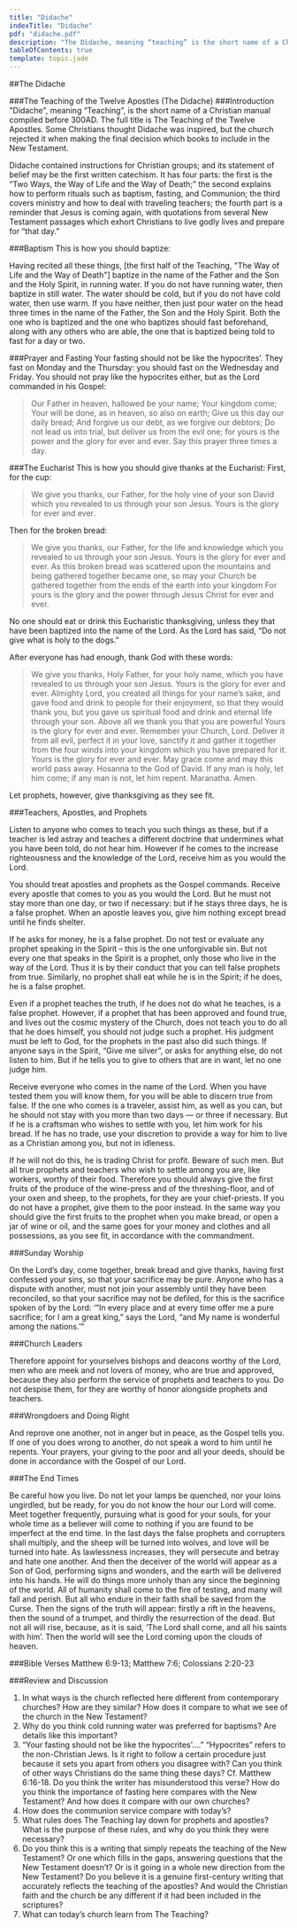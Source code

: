 ```yaml
---
title: "Didache"
indexTitle: "Didache"
pdf: "didache.pdf"
description: "The Didache, meaning “teaching” is the short name of a Christian manual compiled before 300 AD. The full title is The Teaching of the Twelve Apostles."
tableOfContents: true
template: topic.jade
---
```

##The Didache
 
###The Teaching of the Twelve Apostles (The Didache)
###Introduction   
"Didache", meaning “Teaching”, is the short name of a Christian manual compiled before 300AD. The full title is The Teaching of the Twelve Apostles. Some Christians thought Didache was inspired, but the church rejected it when making the final decision which books to include in the New Testament.

Didache contained instructions for Christian groups; and its statement of belief may be the first written catechism. It has four parts: the first is the “Two Ways, the Way of Life and the Way of Death;” the second explains how to perform rituals such as baptism, fasting, and Communion; the third covers ministry and how to deal with traveling teachers; the fourth part is a reminder that Jesus is coming again, with quotations from several New Testament passages which exhort Christians to live godly lives and prepare for “that day.”

###Baptism
This is how you should baptize:

Having recited all these things, [the first half of the Teaching, "The Way of Life and the Way of Death"] baptize in the name of the Father and the Son and the Holy Spirit, in running water. If you do not have running water, then baptize in still water. The water should be cold, but if you do not have cold water, then use warm. If you have neither, then just pour water on the head three times in the name of the Father, the Son and the Holy Spirit. Both the one who is baptized and the one who baptizes should fast beforehand, along with any others who are able, the one that is baptized being told to fast for a day or two.

###Prayer and Fasting
Your fasting should not be like the hypocrites’. They fast on Monday and the Thursday: you should fast on the Wednesday and Friday. You should not pray like the hypocrites either, but as the Lord commanded in his Gospel:

>Our Father in heaven, hallowed be your name; Your kingdom come; Your will be done, as in heaven, so also on earth; Give us this day our daily bread; And forgive us our debt, as we forgive our debtors; Do not lead us into trial, but deliver us from the evil one; for yours is the power and the glory for ever and ever. Say this prayer three times a day.

###The Eucharist
This is how you should give thanks at the Eucharist: First, for the cup:
>We give you thanks, our Father, for the holy vine of your son David which you revealed to us through your son Jesus. Yours is the glory for ever and ever.

Then for the broken bread:

>We give you thanks, our Father, for the life and knowledge which you revealed to us through your son Jesus. Yours is the glory for ever and ever. As this broken bread was scattered upon the mountains and being gathered together became one, so may your Church be gathered together from the ends of the earth into your kingdom For yours is the glory and the power through Jesus Christ for ever and ever.

No one should eat or drink this Eucharistic thanksgiving, unless they that have been baptized into the name of the Lord. As the Lord has said, “Do not give what is holy to the dogs.” 

After everyone has had enough, thank God with these words:

>We give you thanks, Holy Father, for your holy name, which you have revealed to us through your son Jesus. Yours is the glory for ever and ever. Almighty Lord, you created all things for your name’s sake, and gave food and drink to people for their enjoyment, so that they would thank you, but you gave us spiritual food and drink and eternal life through your son. Above all we thank you that you are powerful Yours is the glory for ever and ever. Remember your Church, Lord. Deliver it from all evil, perfect it in your love, sanctify it and gather it together from the four winds into your kingdom which you have prepared for it. Yours is the glory for ever and ever. May grace come and may this world pass away. Hosanna to the God of David. If any man is holy, let him come; if any man is not, let him repent. Maranatha. Amen.

Let prophets, however, give thanksgiving as they see fit.

###Teachers, Apostles, and Prophets

Listen to anyone who comes to teach you such things as these, but if a teacher is led astray and teaches a different doctrine that undermines what you have been told, do not hear him. However if he comes to the increase righteousness and the knowledge of the Lord, receive him as you would the Lord.

You should treat apostles and prophets as the Gospel commands. Receive every apostle that comes to you as you would the Lord. But he must not stay more than one day, or two if necessary: but if he stays three days, he is a false prophet. When an apostle leaves you, give him nothing except bread until he finds shelter. 

If he asks for money, he is a false prophet. Do not test or evaluate any prophet speaking in the Spirit – this is the one unforgivable sin. But not every one that speaks in the Spirit is a prophet, only those who live in the way of the Lord. Thus it is by their conduct that you can tell false prophets from true. Similarly, no prophet shall eat while he is in the Spirit; if he does, he is a false prophet. 

Even if a prophet teaches the truth, if he does not do what he teaches, is a false prophet. However, if a prophet that has been approved and found true, and lives out the cosmic mystery of the Church, does not teach you to do all that he does himself, you should not judge such a prophet. His judgment must be left to God, for the prophets in the past also did such things. If anyone says in the Spirit, “Give me silver”, or asks for anything else, do not listen to him. But if he tells you to give to others that are in want, let no one judge him.

Receive everyone who comes in the name of the Lord. When you have tested them you will know them, for you will be able to discern true from false. If the one who comes is a traveler, assist him, as well as you can, but he should not stay with you more than two days — or three if necessary. But if he is a craftsman who wishes to settle with you, let him work for his bread. If he has no trade, use your discretion to provide a way for him to live as a Christian among you, but not in idleness. 

If he will not do this, he is trading Christ for profit. Beware of such men. But all true prophets and teachers who wish to settle among you are, like workers, worthy of their food. Therefore you should always give the first fruits of the produce of the wine-press and of the threshing-floor, and of your oxen and sheep, to the prophets, for they are your chief-priests. If you do not have a prophet, give them to the poor instead. In the same way you should give the first fruits to the prophet when you make bread, or open a jar of wine or oil, and the same goes for your money and clothes and all possessions, as you see fit, in accordance with the commandment.

###Sunday Worship

On the Lord’s day, come together, break bread and give thanks, having first confessed your sins, so that your sacrifice may be pure. Anyone who has a dispute with another, must not join your assembly until they have been reconciled, so that your sacrifice may not be defiled, for this is the sacrifice spoken of by the Lord: ‘”In every place and at every time offer me a pure sacrifice; for I am a great king,” says the Lord, “and My name is wonderful among the nations.’”

###Church Leaders

Therefore appoint for yourselves bishops and deacons worthy of the Lord, men who are meek and not lovers of money, who are true and approved, because they also perform the service of prophets and teachers to you. Do not despise them, for they are worthy of honor alongside prophets and teachers.

###Wrongdoers and Doing Right

And reprove one another, not in anger but in peace, as the Gospel tells you. If one of you does wrong to another, do not speak a word to him until he repents. Your prayers, your giving to the poor and all your deeds, should be done in accordance with the Gospel of our Lord.

###The End Times

Be careful how you live. Do not let your lamps be quenched, nor your loins ungirdled, but be ready, for you do not know the hour our Lord will come. Meet together frequently, pursuing what is good for your souls, for your whole time as a believer will come to nothing if you are found to be imperfect at the end time. In the last days the false prophets and corrupters shall multiply, and the sheep will be turned into wolves, and love will be turned into hate. As lawlessness increases, they will persecute and betray and hate one another. And then the deceiver of the world will appear as a Son of God, performing signs and wonders, and the earth will be delivered into his hands. He will do things more unholy than any since the beginning of the world.
All of humanity shall come to the fire of testing, and many will fall and perish. But all who endure in their faith shall be saved from the Curse. Then the signs of the truth will appear: firstly a rift in the heavens, then the sound of a trumpet, and thirdly the resurrection of the dead. But not all will rise, because, as it is said, ‘The Lord shall come, and all his saints with him’. Then the world will see the Lord coming upon the clouds of heaven.

###Bible Verses
Matthew 6:9-13; Matthew 7:6; Colossians 2:20-23

###Review and Discussion

1.	In what ways is the church reflected here different from contemporary churches? How are they similar? How does it compare to what we see of the church in the New Testament?
2.	Why do you think cold running water was preferred for baptisms? Are details like this important?
3.	“Your fasting should not be like the hypocrites’….” “Hypocrites” refers to the non-Christian Jews. Is it right to follow a certain procedure just because it sets you apart from others you disagree with? Can you think of other ways Christians do the same thing these days? Cf. Matthew 6:16-18. Do you think the writer has misunderstood this verse? How do you think the importance of fasting here compares with the New Testament? And how does it compare with our own churches?
4.	How does the communion service compare with today’s?
5.	What rules does The Teaching lay down for prophets and apostles? What is the purpose of these rules, and why do you think they were necessary?
6.	Do you think this is a writing that simply repeats the teaching of the New Testament? Or one which fills in the gaps, answering questions that the New Testament doesn’t? Or is it going in a whole new direction from the New Testament? Do you believe it is a genuine first-century writing that accurately reflects the teaching of the apostles? And would the Christian faith and the church be any different if it had been included in the scriptures?
7.	What can today’s church learn from The Teaching?

